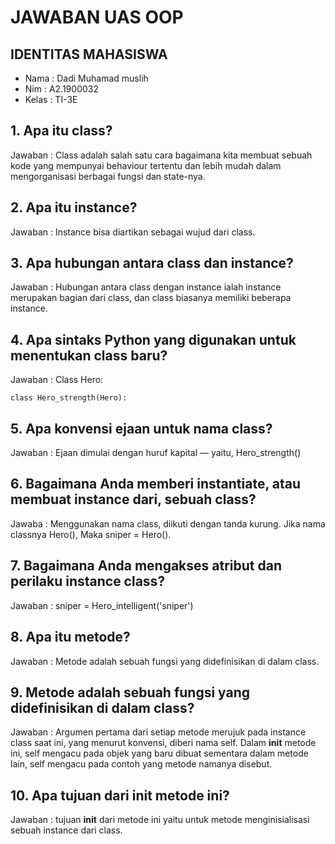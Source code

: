 # JAWABAN UAS OOP

## IDENTITAS MAHASISWA

* Nama  : Dadi Muhamad muslih
* Nim   : A2.1900032
* Kelas : TI-3E

## 1. Apa itu class?
Jawaban :
Class adalah salah satu cara bagaimana kita membuat sebuah kode yang mempunyai behaviour tertentu dan lebih mudah dalam mengorganisasi berbagai fungsi dan state-nya.

## 2. Apa itu instance?
Jawaban :
Instance bisa diartikan sebagai wujud dari class. 

## 3. Apa hubungan antara class dan instance?
Jawaban :
Hubungan antara class dengan instance ialah instance merupakan bagian dari class, dan class biasanya memiliki beberapa instance.

## 4. Apa sintaks Python yang digunakan untuk menentukan class baru?
Jawaban :
Class Hero:

    class Hero_strength(Hero): 

## 5. Apa konvensi ejaan untuk nama class?
Jawaban :
 Ejaan dimulai dengan huruf kapital — yaitu, Hero_strength()

## 6. Bagaimana Anda memberi instantiate, atau membuat instance dari, sebuah class?
Jawaba :
Menggunakan nama class, diikuti dengan tanda kurung.
Jika nama classnya Hero(), Maka  sniper = Hero().

## 7. Bagaimana Anda mengakses atribut dan perilaku instance class?
Jawaban :
sniper = Hero_intelligent('sniper')

## 8. Apa itu metode?
Jawaban :
Metode adalah sebuah fungsi yang didefinisikan di dalam class.

## 9. Metode adalah sebuah fungsi yang didefinisikan di dalam class?
Jawaban :
Argumen pertama dari setiap metode merujuk pada instance class saat ini, yang menurut konvensi, diberi nama self. Dalam __init__ metode ini, self mengacu pada objek yang baru dibuat sementara dalam metode lain, self mengacu pada contoh yang metode namanya disebut.

## 10. Apa tujuan dari __init__ metode ini?
Jawaban :
tujuan __init__ dari metode ini yaitu untuk metode menginisialisasi sebuah instance dari class.
